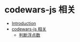 # codewars-js 相关

* [Introduction](README.md)
* [codewars-js 相关](README.md)
    * [判断浮点数](判断浮点数.md)

